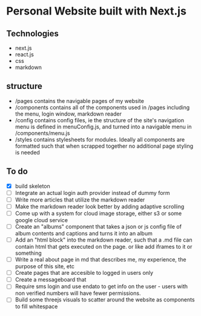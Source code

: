 # Personal Website built with Next.js


## Technologies
- next.js
- react.js
- css
- markdown

## structure
- /pages contains the navigable pages of my website
- /components contains all of the components used in /pages including the menu, login window, markdown reader 
- /config contains config files, ie the structure of the site's navigation menu is defined in menuConfig.js, and turned into a navigable menu in /components/menu.js
- /styles contains stylesheets for modules. Ideally all components are formatted such that when scrapped together no additional page styling is needed

## To do

- [x] build skeleton
- [ ] Integrate an actual login auth provider instead of dummy form
- [ ] Write more articles that utilize the markdown reader 
- [ ] Make the markdown reader look better by adding adaptive scrolling
- [ ] Come up with a system for cloud image storage, either s3 or some google cloud service
- [ ] Create an "albums" component that takes a json or js config file of album contents and captions and turns it into an album 
- [ ] Add an "html block" into the markdown reader, such that a .md file can contain html that gets executed on the page. or like add iframes to it or something
- [ ] Write a real about page in md that describes me, my experience, the purpose of this site, etc
- [ ] Create pages that are accesible to logged in users only
- [ ] Create a messageboard that 
- [ ] Require sms login and use endato to get info on the user - users with non verified numbers will have fewer permissions.
- [ ] Build some threejs visuals to scatter around the website as components to fill whitespace
